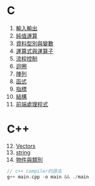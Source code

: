 # C  
1. [輸入輸出](./1輸入輸出)
2. [純值運算](./1_1純值運算)
3. [資料型別與變數](./2資料型別與變數)
4. [運算式與運算子](./3運算式與運算子)
5. [流程控制](./4流程控制)
6. [迴圈](./5迴圈)
7. [陣列](./6陣列)
8. [函式](./7函式) 
9. [指標](./8指標) 
10. [結構](./9結構) 
11. [前端處理程式](./10前端處理程式)

# C++
12. [Vectors](./11Vectors)
13. [string](./12字串處理)
14. [物件與類別](./13物件與類別)

```c++
// c++ compiler的語法
g++ main.cpp -o main && ./main
```
